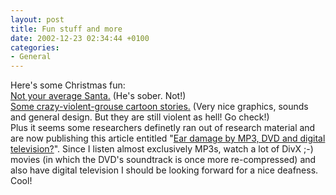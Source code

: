 ```yaml
---
layout: post
title: Fun stuff and more
date: 2002-12-23 02:34:44 +0100
categories:
- General
---
```

<p>Here's some Christmas fun:<br />
<a href="http://www.miniworldgames.co.uk/index.cfm?page=games.game&game=12" title=":)">Not your average Santa.</a> (He's sober. Not!)<br />
<a href="http://www.happytreefriends.com/watch_kringles/" title="Warning: Extreme Violence!">Some crazy-violent-grouse cartoon stories.</a> (Very nice graphics, sounds and general design. But they are still violent as hell! Go check!)<br />
Plus it seems some researchers definetly ran out of research material and are now publishing this article entitled "<a href="http://www.informatik.fh-hamburg.de/~windle_c/Logologie/MP3-Gefahr/MP3-risk.html" title="Yay!">Ear damage by MP3, DVD and digital television?</a>". Since I listen almost exclusively MP3s, watch a lot of DivX ;-) movies (in which the DVD's soundtrack is once more re-compressed) and also have digital television I should be looking forward for a nice deafness. Cool!</p>
